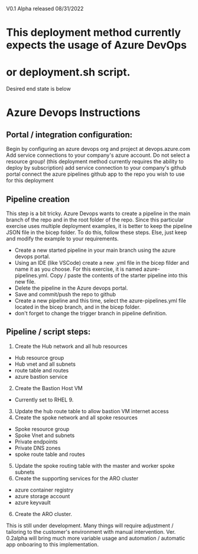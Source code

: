 V0.1 Alpha released 08/31/2022


# This deployment method currently expects the usage of Azure DevOps
# or deployment.sh script.

Desired end state is below

# Azure Devops Instructions
## Portal / integration configuration:

Begin by configuring an azure devops org and project at devops.azure.com
Add service connections to your company's azure account. Do not select a resource group!
  (this deployment method currently requires the ability to deploy by subscription)
add service connection to your company's github portal
connect the azure pipelines github app to the repo you wish to use for this deployment

## Pipeline creation

This step is a bit tricky.  Azure Devops wants to create a pipeline in the main branch
of the repo and in the root folder of the repo.  Since this particular exercise uses 
multiple deployment examples, it is better to keep the pipeline JSON file in the bicep 
folder.  To do this, follow these steps.  Else, just keep and modify the example to your 
requirements.

- Create a new started pipeline in your main branch using the azure devops portal.
- Using an IDE (like VSCode) create a new .yml file in the bicep filder and name it as you 
  choose.  For this exercise, it is named azure-pipelines.yml.  Copy / paste the contents 
  of the starter pipeline into this new file.
- Delete the pipeline in the Azure devops portal.
- Save and commit/push the repo to github
- Create a new pipeline and this time, select the azure-pipelines.yml file located in the 
  bicep branch, and in the bicep folder.
- don't forget to change the trigger branch in pipeline definition.
 
## Pipeline / script steps:

1.  Create the Hub network and all hub resources
- Hub resource group
- Hub vnet and all subnets
- route table and routes
- azure bastion service
2.  Create the Bastion Host VM
- Currently set to RHEL 9.
3.  Update the hub route table to allow bastion VM internet access
4.  Create the spoke network and all spoke resources
- Spoke resource group
- Spoke Vnet and subnets
- Private endpoints
- Private DNS zones
- spoke route table and routes
5. Update the spoke routing table with the master and worker spoke subnets
5.  Create the supporting services for the ARO cluster
- azure container registry
- azure storage account
- azure keyvault
6.  Create the ARO cluster.

This is still under development.  Many things will require adjustment / tailoring to the 
customer's environment with manual intervention.  Ver. 0.2alpha will bring much more 
variable usage and automation / automatic app onboaring to this implementation.